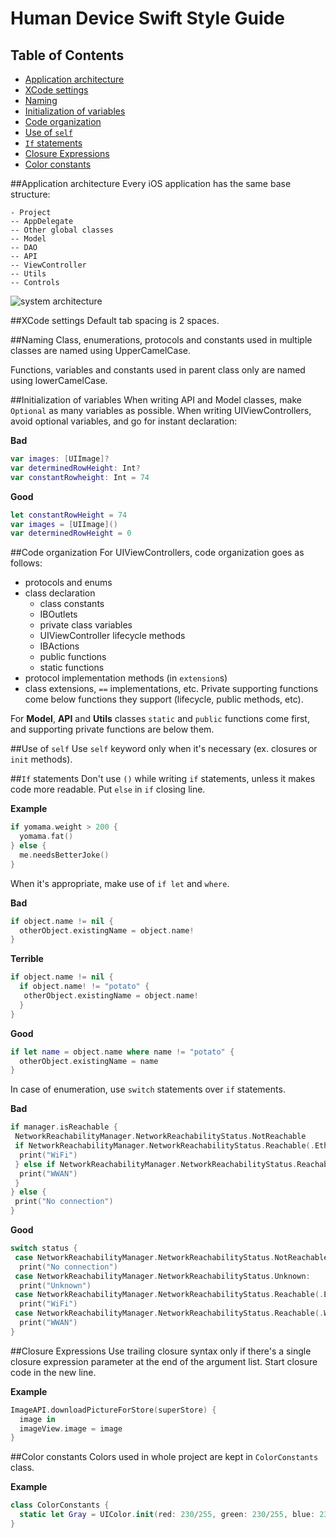 # Human Device Swift Style Guide

## Table of Contents
* [Application architecture](#application-architecture)
* [XCode settings](#xcode-settings)
* [Naming](#naming)
* [Initialization of variables](#initialization-of-variables)
* [Code organization](#code-organization)
* [Use of `self`](#use-of-self)
* [`If` statements](#if-statements)
* [Closure Expressions](#closure-expressions)
* [Color constants](#color-constants)

##Application architecture
Every iOS application has the same base structure:
```
- Project
-- AppDelegate
-- Other global classes
-- Model
-- DAO
-- API
-- ViewController
-- Utils
-- Controls
```

![system architecture](https://s31.postimg.org/6nvwu929n/Screen_Shot_2016_07_04_at_11_29_31.png)

##XCode settings
Default tab spacing is 2 spaces.

##Naming
Class, enumerations, protocols and constants used in multiple classes are named using UpperCamelCase.

Functions, variables and constants used in parent class only are named using lowerCamelCase.

##Initialization of variables
When writing API and Model classes, make `Optional` as many variables as possible. When writing UIViewControllers, avoid optional variables, and go for instant declaration:

**Bad**
```swift
var images: [UIImage]?
var determinedRowHeight: Int?
var constantRowheight: Int = 74
```

**Good**
```swift
let constantRowHeight = 74
var images = [UIImage]()
var determinedRowHeight = 0
```

##Code organization
For UIViewControllers, code organization goes as follows:
* protocols and enums
* class declaration
  * class constants
  * IBOutlets
  * private class variables
  * UIViewController lifecycle methods
  * IBActions
  * public functions
  * static functions
* protocol implementation methods (in `extension`s)
* class extensions, `==` implementations, etc.
Private supporting functions come below functions they support (lifecycle, public methods, etc).

For **Model**, **API** and **Utils** classes `static` and `public` functions come first, and supporting private functions are below them.

##Use of `self`
Use `self` keyword only when it's necessary (ex. closures or `init` methods).

##`If` statements
Don't use `()` while writing `if` statements, unless it makes code more readable. Put `else` in `if` closing line.

**Example**
```swift
if yomama.weight > 200 {
  yomama.fat()
} else {
  me.needsBetterJoke()
}
```
When it's appropriate, make use of `if let` and `where`.

**Bad**
```swift
if object.name != nil {
  otherObject.existingName = object.name!
}
```

**Terrible**
```swift
if object.name != nil {
  if object.name! != "potato" {
   otherObject.existingName = object.name!
  }
}
```

**Good**
```swift
if let name = object.name where name != "potato" {
  otherObject.existingName = name
}
```

In case of enumeration, use `switch` statements over `if` statements.

**Bad**
```swift
if manager.isReachable {
 NetworkReachabilityManager.NetworkReachabilityStatus.NotReachable
 if NetworkReachabilityManager.NetworkReachabilityStatus.Reachable(.EthernetOrWiFi) == status {
  print("WiFi")
 } else if NetworkReachabilityManager.NetworkReachabilityStatus.Reachable(.WWAN) == status {
  print("WWAN")
 }
} else {
 print("No connection")
}

```

**Good**
```swift
switch status {
 case NetworkReachabilityManager.NetworkReachabilityStatus.NotReachable:
  print("No connection")
 case NetworkReachabilityManager.NetworkReachabilityStatus.Unknown:
  print("Unknown")
 case NetworkReachabilityManager.NetworkReachabilityStatus.Reachable(.EthernetOrWiFi):
  print("WiFi")
 case NetworkReachabilityManager.NetworkReachabilityStatus.Reachable(.WWAN):
  print("WWAN")
}
```

##Closure Expressions
Use trailing closure syntax only if there's a single closure expression parameter at the end of the argument list. Start closure code in the new line.

**Example**
```swift
ImageAPI.downloadPictureForStore(superStore) {
  image in
  imageView.image = image
}
```

##Color constants
Colors used in whole project are kept in `ColorConstants` class.

**Example**
```swift
class ColorConstants {
  static let Gray = UIColor.init(red: 230/255, green: 230/255, blue: 230/255, alpha: 1)
}
```

